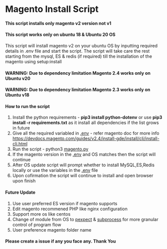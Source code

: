 # Magento Install Script

#### This script installs only magento v2 version not v1 
#### This script works only on ubuntu 18 & Ubuntu 20 OS

This script will install magento v2 on your ubuntu OS by inputting required details in .env file and start the script. The script will take care the rest starting from the mysql, ES & redis (if required) till the installation of the magento using setup:install 

#### WARNING: Due to dependency limitation Magento 2.4 works only on Ubuntu v20
#### WARNING: Due to dependency limitation Magento 2.3 works only on Ubuntu v18

#### How to run the script
1. Install the python requirements - **pip3 install python-dotenv** or use **pip3 install -r requirements.txt** as it install all dependencies if the list grows in future
2. Give all the required variabled in [.env](https://github.com/jkk120496/Magento-Install-Script/blob/master/.env) - refer magento doc for more info https://devdocs.magento.com/guides/v2.4/install-gde/install/cli/install-cli.html
3. Run the script - python3 [magento.py](https://github.com/jkk120496/Magento-Install-Script/blob/master/magento.py)
4. If the magento version in the [.env](https://github.com/jkk120496/Magento-Install-Script/blob/master/.env) and OS matches then the script will continue
5. After OS update script will prompt whether to install MySQL,ES,Redis locally or use the variables in the [.env](https://github.com/jkk120496/Magento-Install-Script/blob/master/.env) file
6. Upon cofirmation the script will continue to install and open browser upon finish

#### Future Update
1. Use user preferred ES version if magento supports
2. Edit magento recommened PHP like nginx configuration
3. Support more os like centos
4. Change of module from OS to [pexpect](https://github.com/pexpect/pexpect) & [subprocess](https://docs.python.org/3/library/subprocess.html) for more granular control of program flow 
5. User preference magento folder name

#### Please create a issue if any you face any. Thank You
